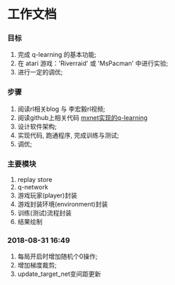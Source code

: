 # 工作文档

### 目标
1. 完成 q-learning 的基本功能;
2. 在 atari 游戏：'Riverraid' 或 'MsPacman' 中进行实验;
3. 进行一定的调优;


### 步骤
1. 阅读rl相关blog 与 李宏毅rl视频;
2. 阅读github上相关代码 [mxnet实现的q-learning](https://github.com/zmonoid/mxdqn)
3. 设计软件架构;
4. 实现代码, 跑通程序, 完成训练与测试;
5. 调优;


### 主要模块
1. replay store
2. q-network
3. 游戏玩家(player)封装
3. 游戏封装环境(environment)封装
3. 训练(测试)流程封装
4. 结果绘制







### 2018-08-31 16:49
1. 每局开启时增加随机个0操作;
2. 增加梯度裁剪; 
3. update_target_net变间距更新






















